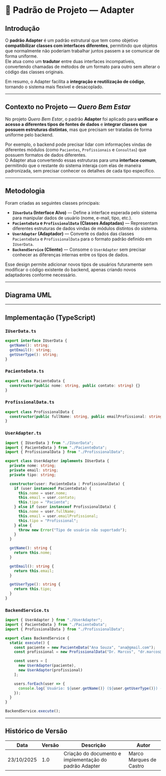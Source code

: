 # 🧩 Padrão de Projeto — Adapter

## Introdução
O **padrão Adapter** é um padrão estrutural que tem como objetivo **compatibilizar classes com interfaces diferentes**, permitindo que objetos que normalmente não poderiam trabalhar juntos passem a se comunicar de forma uniforme.  
Ele atua como um **tradutor** entre duas interfaces incompatíveis, convertendo chamadas de métodos de um formato para outro sem alterar o código das classes originais.

Em resumo, o Adapter facilita a **integração e reutilização de código**, tornando o sistema mais flexível e desacoplado.

---

## Contexto no Projeto — *Quero Bem Estar*
No projeto *Quero Bem Estar*, o padrão **Adapter** foi aplicado para **unificar o acesso a diferentes tipos de fontes de dados** e **integrar classes que possuem estruturas distintas**, mas que precisam ser tratadas de forma uniforme pelo backend.  

Por exemplo, o backend pode precisar lidar com informações vindas de diferentes módulos (como `Pacientes`, `Profissionais` e `Consultas`) que possuem formatos de dados diferentes.  
O Adapter atua convertendo essas estruturas para uma **interface comum**, permitindo que o restante do sistema interaja com elas de maneira padronizada, sem precisar conhecer os detalhes de cada tipo específico.

---

## Metodologia
Foram criadas as seguintes classes principais:

- **`IUserData` (Interface Alvo)** — Define a interface esperada pelo sistema para manipular dados de usuário (nome, e-mail, tipo, etc.).
- **`PacienteData` e `ProfissionalData` (Classes Adaptadas)** — Representam diferentes estruturas de dados vindas de módulos distintos do sistema.
- **`UserAdapter` (Adaptador)** — Converte os dados das classes `PacienteData` e `ProfissionalData` para o formato padrão definido em `IUserData`.
- **`BackendService` (Cliente)** — Consome o `UserAdapter` sem precisar conhecer as diferenças internas entre os tipos de dados.

Esse design permite adicionar novos tipos de usuários futuramente sem modificar o código existente do backend, apenas criando novos adaptadores conforme necessário.

---

## Diagrama UML


---

## Implementação (TypeScript)

### `IUserData.ts`
```typescript
export interface IUserData {
  getName(): string;
  getEmail(): string;
  getUserType(): string;
}
```

### `PacienteData.ts`
```typescript
export class PacienteData {
  constructor(public nome: string, public contato: string) {}
}
```

### `ProfissionalData.ts`
```typescript
export class ProfissionalData {
  constructor(public fullName: string, public emailProfissional: string) {}
}
```

### `UserAdapter.ts`
```typescript
import { IUserData } from "./IUserData";
import { PacienteData } from "./PacienteData";
import { ProfissionalData } from "./ProfissionalData";

export class UserAdapter implements IUserData {
  private nome: string;
  private email: string;
  private tipo: string;

  constructor(user: PacienteData | ProfissionalData) {
    if (user instanceof PacienteData) {
      this.nome = user.nome;
      this.email = user.contato;
      this.tipo = "Paciente";
    } else if (user instanceof ProfissionalData) {
      this.nome = user.fullName;
      this.email = user.emailProfissional;
      this.tipo = "Profissional";
    } else {
      throw new Error("Tipo de usuário não suportado");
    }
  }

  getName(): string {
    return this.nome;
  }

  getEmail(): string {
    return this.email;
  }

  getUserType(): string {
    return this.tipo;
  }
}
```

### `BackendService.ts`
```typescript
import { UserAdapter } from "./UserAdapter";
import { PacienteData } from "./PacienteData";
import { ProfissionalData } from "./ProfissionalData";

export class BackendService {
  static execute() {
    const paciente = new PacienteData("Ana Souza", "ana@gmail.com");
    const profissional = new ProfissionalData("Dr. Marcos", "dr.marcos@qbe.com");

    const users = [
      new UserAdapter(paciente),
      new UserAdapter(profissional)
    ];

    users.forEach(user => {
      console.log(`Usuário: ${user.getName()} (${user.getUserType()}) - ${user.getEmail()}`);
    });
  }
}

BackendService.execute();
```

---

## Histórico de Versão

| Data | Versão | Descrição | Autor |
|------|---------|------------|--------|
| 23/10/2025 | 1.0 | Criação do documento e implementação do padrão Adapter | Marco Marques de Castro |
